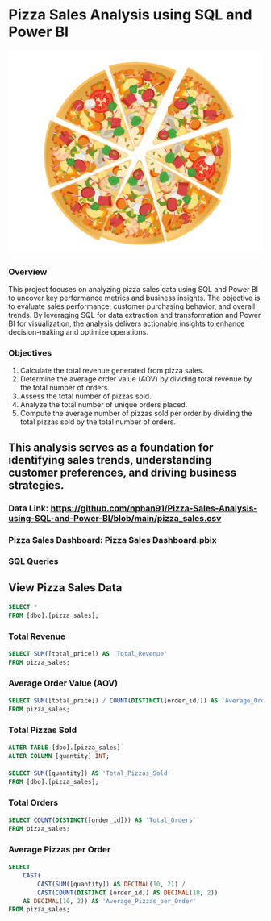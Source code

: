 # Pizza Sales Analysis using SQL and Power BI
![Pizza Image](https://github.com/nphan91/Pizza-Sales-Analysis-/blob/main/Pizza%20Image.png)
### Overview
This project focuses on analyzing pizza sales data using SQL and Power BI to uncover key performance metrics and business insights. The objective is to evaluate sales performance, customer purchasing behavior, and overall trends. By leveraging SQL for data extraction and transformation and Power BI for visualization, the analysis delivers actionable insights to enhance decision-making and optimize operations.  

### Objectives
1. Calculate the total revenue generated from pizza sales.  
2. Determine the average order value (AOV) by dividing total revenue by the total number of orders.  
3. Assess the total number of pizzas sold.  
4. Analyze the total number of unique orders placed.  
5. Compute the average number of pizzas sold per order by dividing the total pizzas sold by the total number of orders.

## This analysis serves as a foundation for identifying sales trends, understanding customer preferences, and driving business strategies.  

### Data Link: https://github.com/nphan91/Pizza-Sales-Analysis-using-SQL-and-Power-BI/blob/main/pizza_sales.csv
### Pizza Sales Dashboard: Pizza Sales Dashboard.pbix

### SQL Queries
## View Pizza Sales Data
```sql
SELECT *  
FROM [dbo].[pizza_sales];
```
### Total Revenue
```sql
SELECT SUM([total_price]) AS 'Total_Revenue'  
FROM pizza_sales;
```
### Average Order Value (AOV)
```sql
SELECT SUM([total_price]) / COUNT(DISTINCT([order_id])) AS 'Average_Order_Value'  
FROM pizza_sales;
```
### Total Pizzas Sold
```sql
ALTER TABLE [dbo].[pizza_sales]  
ALTER COLUMN [quantity] INT;

SELECT SUM([quantity]) AS 'Total_Pizzas_Sold'  
FROM [dbo].[pizza_sales];
```
### Total Orders
```sql
SELECT COUNT(DISTINCT([order_id])) AS 'Total_Orders'  
FROM pizza_sales;
```
### Average Pizzas per Order
```sql
SELECT 
    CAST(
        CAST(SUM([quantity]) AS DECIMAL(10, 2)) / 
        CAST(COUNT(DISTINCT [order_id]) AS DECIMAL(10, 2)) 
    AS DECIMAL(10, 2)) AS 'Average_Pizzas_per_Order'  
FROM pizza_sales;
```
